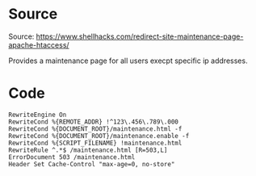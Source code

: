 # Source
Source: https://www.shellhacks.com/redirect-site-maintenance-page-apache-htaccess/

Provides a maintenance page for all users execpt specific ip addresses.

# Code
```
RewriteEngine On
RewriteCond %{REMOTE_ADDR} !^123\.456\.789\.000
RewriteCond %{DOCUMENT_ROOT}/maintenance.html -f
RewriteCond %{DOCUMENT_ROOT}/maintenance.enable -f
RewriteCond %{SCRIPT_FILENAME} !maintenance.html
RewriteRule ^.*$ /maintenance.html [R=503,L]
ErrorDocument 503 /maintenance.html
Header Set Cache-Control "max-age=0, no-store"
```
